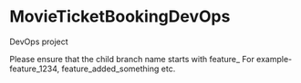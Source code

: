 # MovieTicketBookingDevOps
DevOps project

Please ensure that the child branch name starts with feature_
For example- feature_1234, feature_added_something etc.